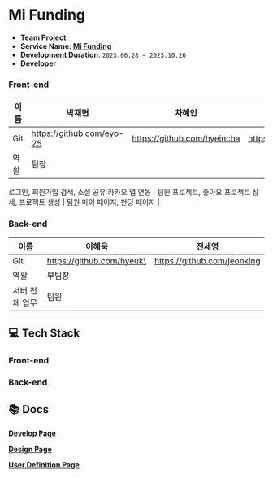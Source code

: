 # Mi Funding

- **Team Project**
- **Service Name: [Mi Funding](https://mifunding.vercel.app/)**
- **Development Duration**: `2023.06.28 ~ 2023.10.26`
- **Developer**

### Front-end

| 이름 | 박재현                    | 차혜인                      | 김민기                       |
| ---- | ------------------------- | --------------------------- | ---------------------------- |
| Git  | https://github.com/eyo-25 | https://github.com/hyeincha | https://github.com/alsrl1371 |
| 역활 | 팀장                      |

로그인, 회원가입
검색, 소셜 공유
카카오 맵 연동 | 팀원
프로젝트, 좋아요
프로젝트 상세,
프로젝트 생성 | 팀원
마이 페이지,
펀딩 페이지 |

### Back-end

| 이름           | 이혜욱                     | 전세영                      |
| -------------- | -------------------------- | --------------------------- |
| Git            | https://github.com/hyeuk\  | https://github.com/jeonking |
| 역활           | 부팀장                     |
| 서버 전체 업무 | 팀원                       |

## **💻** Tech Stack

### Front-end

### Back-end

## **📚️** Docs

**[Develop Page](https://github.com/eyo-25/seb44_main_036)**

**[Design Page](https://www.figma.com/file/WEnvfktjsPc24SFywOLVOL/MI-FUNDING?type=design&node-id=4%3A33&mode=design&t=qtyzvEnIOr716fXX-1)**

**[User Definition Page](https://docs.google.com/spreadsheets/d/1X4gjCn8S3pBkV4MNhURnAHo9DtoH0hcfgwk5smdiT9Q/edit?pli=1#gid=0)**
